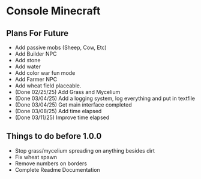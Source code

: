 # Console Minecraft

## Plans For Future
- Add passive mobs (Sheep, Cow, Etc)
- Add Builder NPC
- Add stone
- Add water
- Add color war fun mode
- Add Farmer NPC
- Add wheat field placeable. 
- (Done 02/25/25) Add Grass and Mycelium 
- (Done 03/04/25) Add a logging system, log everything and put in textfile
- (Done 03/04/25) Get main interface completed
- (Done 03/08/25) Add time elapsed
- (Done 03/11/25) Improve time elapsed

## Things to do before 1.0.0
- Stop grass/mycelium spreading on anything besides dirt
- Fix wheat spawn
- Remove numbers on borders
- Complete Readme Documentation